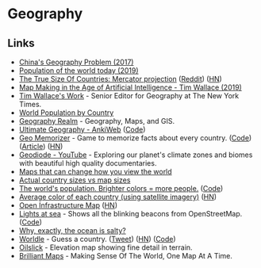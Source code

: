 # Geography

## Links

- [China's Geography Problem (2017)](https://www.youtube.com/watch?v=GiBF6v5UAAE)
- [Population of the world today (2019)](https://ourworldindata.org/world-population-growth)
- [The True Size Of Countries: Mercator projection](https://www.thetruesize.com/) ([Reddit](https://www.reddit.com/r/interestingasfuck/comments/h0wk7w/all_the_red_circles_on_this_map_have_a_500_mile/)) ([HN](https://news.ycombinator.com/item?id=25104787))
- [Map Making in the Age of Artificial Intelligence - Tim Wallace (2019)](https://www.youtube.com/watch?v=6Au4HuHdF60&t=517)
- [Tim Wallace's Work](https://timwallace.net/) - Senior Editor for Geography at The New York Times.
- [World Population by Country](https://worldpopulationreview.com/)
- [Geography Realm](https://www.geographyrealm.com/) - Geography, Maps, and GIS.
- [Ultimate Geography - AnkiWeb](https://ankiweb.net/shared/info/2109889812) ([Code](https://github.com/anki-geo/ultimate-geography))
- [Geo Memorizer](https://geo-memorizer.web.app/) - Game to memorize facts about every country. ([Code](https://github.com/carltheperson/geo-memorizer)) ([Article](https://carltheperson.com/posts/geo-memorizer/)) ([HN](https://news.ycombinator.com/item?id=29129584))
- [Geodiode - YouTube](https://www.youtube.com/channel/UC1raaXFgsFBSFR8qNgchF2g/videos) - Exploring our planet's climate zones and biomes with beautiful high quality documentaries.
- [Maps that can change how you view the world](https://twitter.com/TrungTPhan/status/1466443607083143169)
- [Actual country sizes vs map sizes](https://twitter.com/human_jaco/status/1466362947253514242)
- [The world's population. Brighter colors = more people.](https://www.reddit.com/r/dataisbeautiful/comments/rman0v/oc_the_worlds_population_brighter_colors_more/) ([Code](https://github.com/sundellviz/dataviz/tree/main/popglobe))
- [Average color of each country (using satellite imagery)](https://eox.at/2021/08/average-colors-of-the-world/) ([HN](https://news.ycombinator.com/item?id=29669961))
- [Open Infrastructure Map](https://openinframap.org/#2/26/12) ([HN](https://news.ycombinator.com/item?id=29948473))
- [Lights at sea](https://geodienst.github.io/lighthousemap/) - Shows all the blinking beacons from OpenStreetMap. ([Code](https://github.com/geodienst/lighthousemap))
- [Why, exactly, the ocean is salty?](https://twitter.com/ferrisjabr/status/1491150686729687040)
- [Worldle](https://worldle.teuteuf.fr/) - Guess a country. ([Tweet](https://twitter.com/FintanYTWalsh/status/1492466778370453510)) ([HN](https://news.ycombinator.com/item?id=30367906)) ([Code](https://github.com/teuteuf/worldle))
- [Oilslick](http://mrgris.com/projects/oilslick/) - Elevation map showing fine detail in terrain.
- [Brilliant Maps](https://brilliantmaps.com/) - Making Sense Of The World, One Map At A Time.
